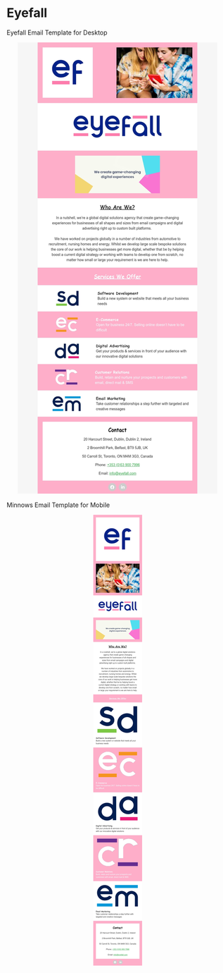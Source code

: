 # Eyefall

Eyefall Email Template for Desktop
<p align="center"> 
<img src="https://github.com/cfaulkner985/eyefall-email/blob/main/eyefall-email-web.jpg">
</p>

Minnows Email Template for Mobile
<p align="center"> 
<img src="https://github.com/cfaulkner985/eyefall-email/blob/main/eyefall-email-mobile.jpg">
</p>
